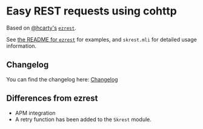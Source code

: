 # Easy REST requests using cohttp

Based on [@hcarty's](https://github.com/hcarty) [`ezrest`](https://github.com/hcarty/ezrest).

See [the README for `ezrest`](https://github.com/hcarty/ezrest/blob/main/README.md) for examples, and `skrest.mli` for detailed usage information.

## Changelog

You can find the changelog here: [Changelog](https://github.com/skolemlabs/skrest/wiki/Changelog)

## Differences from ezrest
- APM integration
- A retry function has been added to the `Skrest` module.
